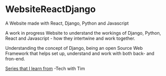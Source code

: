 # WebsiteReactDjango
A Website made with React, Django, Python and Javascript

A work in progress Website to understand the workings of Django, Python, React and Javascript - how they intertwine and work together. 

Understanding the concept of Django, being an open Source Web Framework that helps set up, understand and work with both back- and fron-end. 

[Series that I learn from](https://www.youtube.com/watch?v=JD-age0BPVo&list=PLzMcBGfZo4-kCLWnGmK0jUBmGLaJxvi4j) -Tech with Tim
